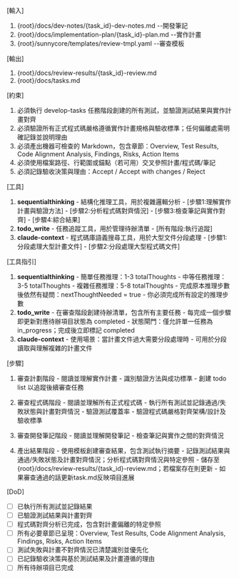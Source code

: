[輸入]
  1. {root}/docs/dev-notes/{task_id}-dev-notes.md --開發筆記
  2. {root}/docs/implementation-plan/{task_id}-plan.md --實作計畫
  3. {root}/sunnycore/templates/review-tmpl.yaml --審查模板

[輸出]
  1. {root}/docs/review-results/{task_id}-review.md
  2. {root}/docs/tasks.md

[約束]
  1. 必須執行 develop-tasks 任務階段創建的所有測試，並驗證測試結果與實作計畫對齊
  2. 必須驗證所有正式程式碼嚴格遵循實作計畫規格與驗收標準；任何偏離處需明確記錄並說明理由
  3. 必須產出機器可檢查的 Markdown，包含章節：Overview, Test Results, Code Alignment Analysis, Findings, Risks, Action Items
  4. 必須使用檔案路徑、行範圍或錨點（若可用）交叉參照計畫/程式碼/筆記
  5. 必須記錄驗收決策與理由：Accept / Accept with changes / Reject

[工具]
  1. **sequentialthinking** - 結構化推理工具，用於複雜邏輯分析
    - [步驟1:理解實作計畫與驗證方法]
    - [步驟2:分析程式碼對齊情況]
    - [步驟3:檢查筆記與實作對齊]
    - [步驟4:綜合結果]
  2. **todo_write** - 任務追蹤工具，用於管理待辦清單
    - [所有階段:執行追蹤]
  3. **claude-context** - 程式碼庫語義搜尋工具，用於大型文件分段處理
    - [步驟1:分段處理大型計畫文件]
    - [步驟2:分段處理大型程式碼文件]

[工具指引]
  1. **sequentialthinking**
    - 簡單任務推理：1-3 totalThoughts
    - 中等任務推理：3-5 totalThoughts
    - 複雜任務推理：5-8 totalThoughts
    - 完成原本推理步數後依然有疑問：nextThoughtNeeded = true
    - 你必須完成所有設定的推理步數
  2. **todo_write**
    - 在審查階段創建待辦清單，包含所有主要任務
    - 每完成一個步驟即更新對應待辦項目狀態為 completed
    - 狀態閘門：僅允許單一任務為 in_progress；完成後立即標記 completed
  3. **claude-context**
    - 使用場景：當計畫文件過大需要分段處理時
    - 可用於分段讀取與理解複雜的計畫文件

[步驟]
  1. 審查計劃階段
    - 閱讀並理解實作計畫
    - 識別驗證方法與成功標準
    - 創建 todo list 以追蹤後續審查任務

  2. 審查程式碼階段
    - 閱讀並理解所有正式程式碼
    - 執行所有測試並記錄通過/失敗狀態與計畫對齊情況
    - 驗證測試覆蓋率
    - 驗證程式碼嚴格對齊架構/設計及驗收標準 

  3. 審查開發筆記階段
    - 閱讀並理解開發筆記
    - 檢查筆記與實作之間的對齊情況

  4. 產出結果階段
    - 使用模板創建審查結果，包含測試執行摘要
    - 記錄測試結果與通過/失敗狀態及計畫對齊情況；分析程式碼對齊情況與特定參照
    - 儲存至 {root}/docs/review-results/{task_id}-review.md；若檔案存在則更新
    - 如果審查通過的話更新task.md反映項目進展

[DoD]
  - [ ] 已執行所有測試並記錄結果
  - [ ] 已驗證測試結果與計畫對齊
  - [ ] 程式碼對齊分析已完成，包含對計畫偏離的特定參照
  - [ ] 所有必要章節已呈現：Overview, Test Results, Code Alignment Analysis, Findings, Risks, Action Items
  - [ ] 測試失敗與計畫不對齊情況已清楚識別並優先化
  - [ ] 已記錄驗收決策與基於測試結果及計畫遵循的理由
  - [ ] 所有待辦項目已完成
